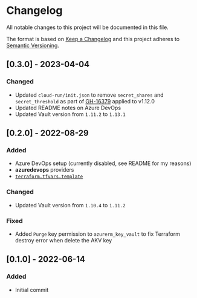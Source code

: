 # Changelog
All notable changes to this project will be documented in this file.

The format is based on [Keep a Changelog](http://keepachangelog.com/en/1.0.0/)
and this project adheres to [Semantic Versioning](http://semver.org/spec/v2.0.0.html).

## [0.3.0] - 2023-04-04
### Changed
- Updated `cloud-run/init.json` to remove `secret_shares` and `secret_threshold` as part of [GH-16379](https://github.com/hashicorp/vault/pull/16379) applied to v1.12.0
- Updated README notes on Azure DevOps
- Updated Vault version from `1.11.2` to `1.13.1`

## [0.2.0] - 2022-08-29
### Added
- Azure DevOps setup (currently disabled, see README for my reasons)
- **azuredevops** providers
- [`terraform.tfvars.template`](./terraform.tfvars.template)
### Changed
- Updated Vault version from `1.10.4` to `1.11.2`
### Fixed
- Added `Purge` key permission to `azurerm_key_vault` to fix Terraform destroy error when delete the AKV key

## [0.1.0] - 2022-06-14
### Added
- Initial commit
